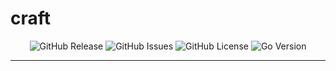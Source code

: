 <!-- This file is safe to edit. Once it exists it will not be overwritten. -->

# craft <!-- omit in toc -->

<p align="center">
  <img alt="GitHub Release" src="https://img.shields.io/github/v/release/kilianpaquier/craft?include_prereleases&sort=semver&style=for-the-badge">
  <img alt="GitHub Issues" src="https://img.shields.io/github/issues-raw/kilianpaquier/craft?style=for-the-badge">
  <img alt="GitHub License" src="https://img.shields.io/github/license/kilianpaquier/craft?style=for-the-badge">
  <img alt="Go Version" src="https://img.shields.io/github/go-mod/go-version/kilianpaquier/craft/main?style=for-the-badge&label=Go+Version">
</p>

---